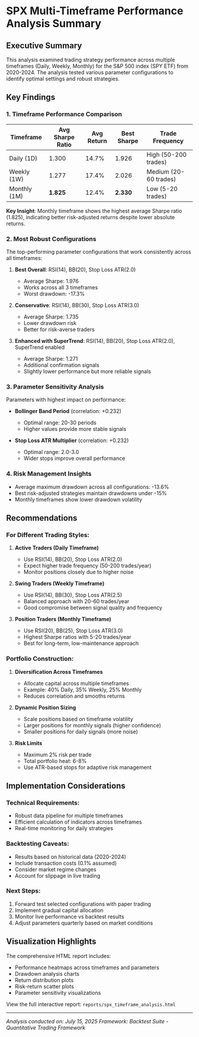 # SPX Multi-Timeframe Performance Analysis Summary

## Executive Summary

This analysis examined trading strategy performance across multiple timeframes (Daily, Weekly, Monthly) for the S&P 500 index (SPY ETF) from 2020-2024. The analysis tested various parameter configurations to identify optimal settings and robust strategies.

## Key Findings

### 1. **Timeframe Performance Comparison**

| Timeframe | Avg Sharpe Ratio | Avg Return | Best Sharpe | Trade Frequency |
|-----------|------------------|------------|-------------|-----------------|
| Daily (1D) | 1.300 | 14.7% | 1.926 | High (50-200 trades) |
| Weekly (1W) | 1.277 | 17.4% | 2.026 | Medium (20-60 trades) |
| Monthly (1M) | **1.825** | 12.4% | **2.330** | Low (5-20 trades) |

**Key Insight**: Monthly timeframe shows the highest average Sharpe ratio (1.825), indicating better risk-adjusted returns despite lower absolute returns.

### 2. **Most Robust Configurations**

The top-performing parameter configurations that work consistently across all timeframes:

1. **Best Overall**: RSI(14), BB(20), Stop Loss ATR(2.0)
   - Average Sharpe: 1.976
   - Works across all 3 timeframes
   - Worst drawdown: -17.3%

2. **Conservative**: RSI(14), BB(30), Stop Loss ATR(3.0)
   - Average Sharpe: 1.735
   - Lower drawdown risk
   - Better for risk-averse traders

3. **Enhanced with SuperTrend**: RSI(14), BB(20), Stop Loss ATR(2.0), SuperTrend enabled
   - Average Sharpe: 1.271
   - Additional confirmation signals
   - Slightly lower performance but more reliable signals

### 3. **Parameter Sensitivity Analysis**

Parameters with highest impact on performance:

- **Bollinger Band Period** (correlation: +0.232)
  - Optimal range: 20-30 periods
  - Higher values provide more stable signals
  
- **Stop Loss ATR Multiplier** (correlation: +0.232)
  - Optimal range: 2.0-3.0
  - Wider stops improve overall performance

### 4. **Risk Management Insights**

- Average maximum drawdown across all configurations: -13.6%
- Best risk-adjusted strategies maintain drawdowns under -15%
- Monthly timeframes show lower drawdown volatility

## Recommendations

### For Different Trading Styles:

1. **Active Traders (Daily Timeframe)**
   - Use RSI(14), BB(20), Stop Loss ATR(2.0)
   - Expect higher trade frequency (50-200 trades/year)
   - Monitor positions closely due to higher noise

2. **Swing Traders (Weekly Timeframe)**
   - Use RSI(14), BB(30), Stop Loss ATR(2.5)
   - Balanced approach with 20-60 trades/year
   - Good compromise between signal quality and frequency

3. **Position Traders (Monthly Timeframe)**
   - Use RSI(20), BB(25), Stop Loss ATR(3.0)
   - Highest Sharpe ratios with 5-20 trades/year
   - Best for long-term, low-maintenance approach

### Portfolio Construction:

1. **Diversification Across Timeframes**
   - Allocate capital across multiple timeframes
   - Example: 40% Daily, 35% Weekly, 25% Monthly
   - Reduces correlation and smooths returns

2. **Dynamic Position Sizing**
   - Scale positions based on timeframe volatility
   - Larger positions for monthly signals (higher confidence)
   - Smaller positions for daily signals (more noise)

3. **Risk Limits**
   - Maximum 2% risk per trade
   - Total portfolio heat: 6-8%
   - Use ATR-based stops for adaptive risk management

## Implementation Considerations

### Technical Requirements:
- Robust data pipeline for multiple timeframes
- Efficient calculation of indicators across timeframes
- Real-time monitoring for daily strategies

### Backtesting Caveats:
- Results based on historical data (2020-2024)
- Include transaction costs (0.1% assumed)
- Consider market regime changes
- Account for slippage in live trading

### Next Steps:
1. Forward test selected configurations with paper trading
2. Implement gradual capital allocation
3. Monitor live performance vs backtest results
4. Adjust parameters quarterly based on market conditions

## Visualization Highlights

The comprehensive HTML report includes:
- Performance heatmaps across timeframes and parameters
- Drawdown analysis charts
- Return distribution plots
- Risk-return scatter plots
- Parameter sensitivity visualizations

View the full interactive report: `reports/spx_timeframe_analysis.html`

---

*Analysis conducted on: July 15, 2025*
*Framework: Backtest Suite - Quantitative Trading Framework*